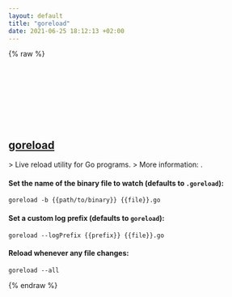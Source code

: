 ```yaml
---
layout: default
title: "goreload"
date: 2021-06-25 18:12:13 +02:00
---
```

{% raw %}
<h2 id="goreload">
  <a href="/en/common/goreload.html">goreload</a> <a href="#goreload"><svg class="icon">
    <use href="/assets/images/unicode_sprite.svg#link" />
  </svg></a>
</h2>
> Live reload utility for Go programs.
> More information: <https://github.com/acoshift/goreload>.

#### Set the name of the binary file to watch (defaults to `.goreload`):
```shell
goreload -b {{path/to/binary}} {{file}}.go
```
#### Set a custom log prefix (defaults to `goreload`):
```shell
goreload --logPrefix {{prefix}} {{file}}.go
```
#### Reload whenever any file changes:
```shell
goreload --all
```
{% endraw %}